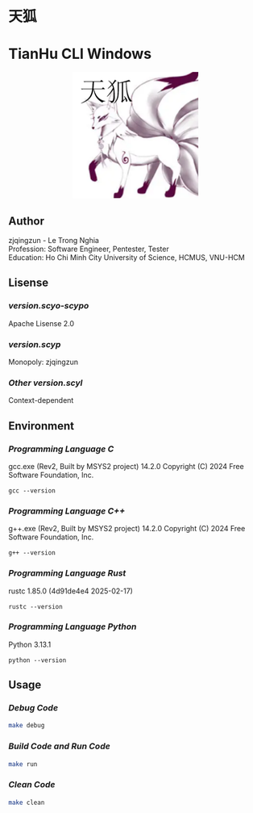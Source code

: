 # 天狐
# TianHu CLI Windows


<p align="center">
  <img src="https://github.com/zjqingzun/scypo-TianHu/blob/main/public/logo/tianhu.png" alt="LOGO" width="250">
</p>


## Author
zjqingzun - Le Trong Nghia <br>
Profession: Software Engineer, Pentester, Tester <br>
Education: Ho Chi Minh City University of Science, HCMUS, VNU-HCM


## Lisense
### _version.scyo-scypo_
Apache Lisense 2.0

### _version.scyp_
Monopoly: zjqingzun

### _Other version.scyl_
Context-dependent


## Environment
### _Programming Language C_
gcc.exe (Rev2, Built by MSYS2 project) 14.2.0
Copyright (C) 2024 Free Software Foundation, Inc.
```
gcc --version
```

### _Programming Language C++_
g++.exe (Rev2, Built by MSYS2 project) 14.2.0
Copyright (C) 2024 Free Software Foundation, Inc.
```
g++ --version
```

### _Programming Language Rust_
rustc 1.85.0 (4d91de4e4 2025-02-17)
```
rustc --version
```

### _Programming Language Python_
Python 3.13.1
```
python --version
```


## Usage
### _Debug Code_
```sh
make debug
```
### _Build Code and Run Code_
```sh
make run
```
### _Clean Code_
```sh
make clean
```
